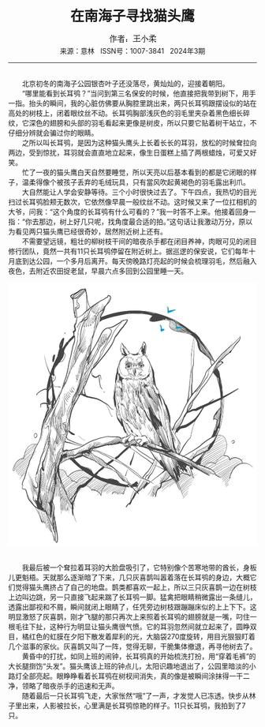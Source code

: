 # <center>在南海子寻找猫头鹰</center>

<div align=center><img src="https://raw.githubusercontent.com/leaguecn/magazines/main/img_authors/%25d7%25f7%25d5%25df%25a3%25ba%25cd%25f5%25d0%25a1%25c8%25e1.jpg"></div>

<center>来源：意林   ISSN号：1007-3841   2024年3期</center>

* * *

<br>　　北京初冬的南海子公园银杏叶子还没落尽，黄灿灿的，迎接着朝阳。  
　　“哪里能看到长耳鸮？”当问到第三名保安的时候，他直接把我带到树下，用手一指。抬头的瞬间，我的心脏仿佛要从胸腔里跳出来，两只长耳鸮跟摆设似的站在高处的树枝上，闭着眼纹丝不动。长耳鸮胸部浅灰色的羽毛里夹杂着黑色细长碎纹，它深色的翅膀和头部的羽毛看起来更像是树皮，所以只要它贴着树干站立，不仔细分辨就会骗过你的眼睛。  
　　之所以叫长耳鸮，是因为这种猫头鹰头上长着长长的耳羽，放松的时候耷拉向两边，受到惊扰，耳羽就会直直地立起来，像生日蛋糕上插了两根蜡烛，可爱又好笑。  
　　忙了一夜的猫头鹰白天自然要睡觉，所以天亮以后基本看到的都是它闭眼的样子，温柔得像个被孩子丢弃的毛绒玩具，只有當风吹起黄褐色的羽毛露出利爪。  
　　大自然能让人学会安静等待。三个小时很快过去了。下午四点，我热切的目光扫过长耳鸮脸颊无数次，它依然像早晨一般纹丝不动。这时候又来了一位扛相机的大爷，问我：“这个角度的长耳鸮有什么可看的？”我一时答不上来。他接着回身一指：“你去那边，树上好几只呢，找角度最合适的拍。”这句话让我激动万分，原以为看见两只猫头鹰已经很奇妙，居然附近树上还有。  
　　不需要望远镜，粗壮的柳树枝干间的暗夜杀手都在闭目养神，肉眼可见的闭目修行团队，竟然一共有11只长耳鸮停留在附近树上。据巡逻的保安说，它们每年十月底到达公园，一个多月后离开。每天傍晚路灯亮起的时候会梳理羽毛，然后融入夜色，去附近农田捉老鼠，早晨六点多回到公园里睡一天。

![](https://raw.githubusercontent.com/leaguecn/magazines/main/img/yili20240330-1-l.jpg)

  
<br>　　我最后被一个耷拉着耳羽的大脸盘吸引了，它特别像个苦寒地带的酋长，身板儿更魁梧。天就那么逐渐暗了下来，几只灰喜鹊叫嚣着落在长耳鸮的身边，大概它们觉得猫头鹰挤占了自己的地盘。鹊类都喜欢一起上，所以三只灰喜鹊一边在树枝上边叫边跳，另一只直接飞起来踹了长耳鸮一脚。猛禽把眼睛稍微露出一条缝儿，透露出鄙视和不屑，瞬间就闭上眼睛了，任凭旁边树枝跟蹦蹦床似的上上下下。这明显激怒了灰喜鹊，刚才飞腿的那只再次上来照着长耳鸮的翅膀就是一嘴，叼住一根毛往下扯，这种行为明显让猫头鹰很气愤。它的耳羽忽然间就立起来了，圆睁双目，橘红色的虹膜在夕阳下散发着犀利的光，大脑袋270度旋转，用目光狠狠盯着几个滋事的家伙。灰喜鹊又叫了一阵，觉得无聊，干脆集体撤退，再寻他树去了。  
　　黄昏中的打扰，如同上班的闹钟，长耳鸮真的开始梳洗打扮，用“穿着毛裤”的大长腿捯饬“头发”。猫头鹰该上班的钟点儿，太阳识趣地退出了，公园里暗淡的小路灯全部亮起。眼睁睁看着长耳鸮在树杈间消失，真的像是被瞬间涂抹得一干二净，领略了暗夜杀手的迅速和无声。  
　　随着最后一只长耳鸮飞走，大家怅然“哦”了一声，才发觉人已冻透。快步从林子里出来，人影被拉长，心里满是长耳鸮惊艳的样子。11只长耳鸮，我拍到了7只。
